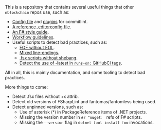 This is a repository that contains several useful things that other `nblockchain` repos use, such as:

- [Config file](commitlint.config.ts) and [plugins](commitlint/plugins.ts) for commitlint.
- [A reference .editorconfig file](.editorconfig).
- [An F# style guide](FSharpStyleGuide.md).
- [Workflow guidelines](WorkflowGuidelines.md).
- Useful scripts to detect bad practices, such as:
    * [EOF without EOL](scripts/eofConvention.fsx).
    * [Mixed line-endings](scripts/mixedLineEndings.fsx).
    * [.fsx scripts without shebang](scripts/shebangConvention.fsx).
    * [Detect the use of -latest in `runs-on:` GitHubCI tags](scripts/detectUnpinnedVersions.fsx).

All in all, this is mainly documentation, and some tooling to detect bad practices.

More things to come:
- Detect .fsx files without +x attrib.
- Detect old versions of FSharpLint and fantomas/fantomless being used.
- Detect unpinned versions, such as:
    * Use of asterisk (*) in PackageReference items of .NET projects.
    * Missing the version number in `#r "nuget: ` refs of F# scripts.
    * Missing the `--version` flag in `dotnet tool install foo` invocations.
